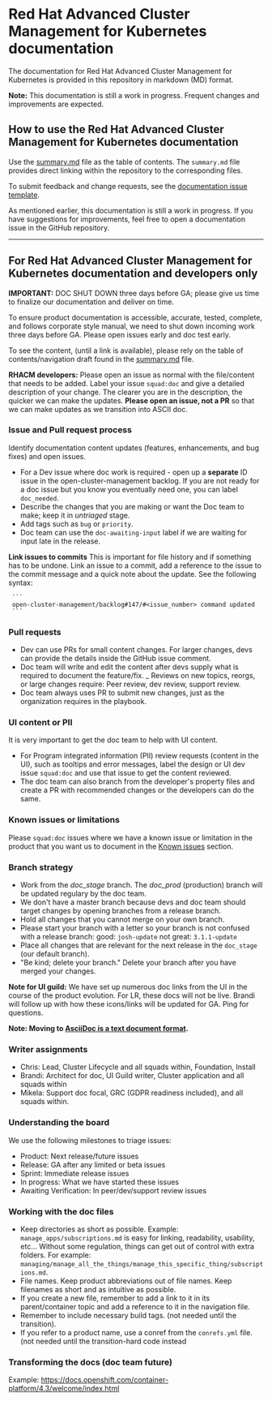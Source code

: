# Red Hat Advanced Cluster Management for Kubernetes documentation

The documentation for Red Hat Advanced Cluster Management for Kubernetes is provided in this repository in markdown (MD) format.

**Note:** This documentation is still a work in progress. Frequent changes and improvements are expected. 

## How to use the Red Hat Advanced Cluster Management for Kubernetes documentation

Use the [summary.md](https://github.com/open-cluster-management/rhacm-docs/blob/doc_stage/summary.md) file as the table of contents. The `summary.md` file provides direct linking within the repository to the corresponding files.

To submit feedback and change requests, see the [documentation issue template](https://github.com/open-cluster-management/rhacm-docs/issues/new/choose).

As mentioned earlier, this documentation is still a work in progress. If you have suggestions for improvements, feel free to open a documentation issue in the GitHub repository. 

______________________________________________________________________________________________________________________________

## For Red Hat Advanced Cluster Management for Kubernetes documentation and developers only

**IMPORTANT:** DOC SHUT DOWN three days before GA; please give us time to finalize our documentation and deliver on time.

To ensure product documentation is accessible, accurate, tested, complete, and follows corporate style manual, we need to shut down incoming work three days before GA. Please open issues early and doc test early.

To see the content, (until a link is available), please rely on the table of contents/navigation draft found in the [summary.md](https://github.com/open-cluster-management/rhacm-docs/blob/doc_stage/summary.md) file.

**RHACM developers:** Please open an issue as normal with the file/content that needs to be added. Label your issue `squad:doc` and give a detailed description of your change. The clearer you are in the description, the quicker we can make the updates. **Please open an issue, not a PR** so that we can make updates as we transition into ASCII doc.

### Issue and Pull request process

Identify documentation content updates (features, enhancements, and bug fixes) and open issues.

   - For a Dev issue where doc work is required - open up a **separate** ID issue in the open-cluster-management backlog. If you are not ready for a doc issue but you know you eventually need one, you can label `doc_needed`.
   - Describe the changes that you are making or want the Doc team to make; keep it in _untriaged_ stage.
   - Add tags such as `bug` or `priority`.
   - Doc team can use the `doc-awaiting-input` label if we are waiting for input late in the release.
   
**Link issues to commits** This is important for file history and if something has to be undone. Link an issue to a commit, add a reference to the issue to the commit message and a quick note about the update. See the following syntax:

     ```
     open-cluster-management/backlog#147/#<issue_number> command updated
     ```     
### Pull requests

   - Dev can use PRs for small content changes. For larger changes, devs can provide the details inside the GitHub issue comment.
   - Doc team will write and edit the content after devs supply what is required to document the feature/fix.
   _ Reviews on new topics, reorgs, or large changes require: Peer review, dev review, support review.
   - Doc team always uses PR to submit new changes, just as the organization requires in the playbook.
   
### UI content or PII

It is very important to get the doc team to help with UI content. 

 - For Program integrated information (PII) review requests (content in the UI), such as tooltips and error messages, label the design or UI dev issue `squad:doc` and use that issue to get the content reviewed.
 - The doc team can also branch from the developer's property files and create a PR with recommended changes or the developers can do the same.
 
### Known issues or limitations

Please `squad:doc` issues where we have a known issue or limitation in the product that you want us to document in the [Known issues](https://github.com/open-cluster-management/rhacm-docs/blob/doc_stage/about/known_issues.md) section.

### Branch strategy

- Work from the _doc_stage_ branch. The _doc_prod_ (production) branch will be updated regulary by the doc team.
- We don't have a master branch because devs and doc team should target changes by opening branches from a release branch.
- Hold all changes that you cannot merge on your own branch.
- Please start your branch with a letter so your branch is not confused with a release branch:
    good: `josh-update` not great: `3.1.1-update`
- Place all changes that are relevant for the next release in the `doc_stage` (our default branch).
- "Be kind; delete your branch." Delete your branch after you have merged your changes.

**Note for UI guild:** We have set up numerous doc links from the UI in the course of the product evolution. For LR, these docs will not be live. Brandi will follow up with how these icons/links will be updated for GA. Ping for questions.

**Note: Moving to [AsciiDoc is a text document format](http://asciidoc.org/).** 

### Writer assignments

- Chris: Lead, Cluster Lifecycle and all squads within, Foundation, Install
- Brandi: Architect for doc, UI Guild writer, Cluster application and all squads within
- Mikela: Support doc focal, GRC (GDPR readiness included), and all squads within.

### Understanding the board

We use the following milestones to triage issues:

 - Product: Next release/future issues
 - Release: GA after any limited or beta issues
 - Sprint: Immediate release issues
 - In progress: What we have started these issues
 - Awaiting Verification: In peer/dev/support review issues

### Working with the doc files 

- Keep directories as short as possible.
   Example: `manage_apps/subscriptions.md` is easy for linking, readability, usability, etc...
   Without some regulation, things can get out of control with extra folders. For example: `managing/manage_all_the_things/manage_this_specific_thing/subscriptions.md`.
- File names. Keep product abbreviations out of file names. Keep filenames as short and as intuitive as possible.  
- If you create a new file, remember to add a link to it in its parent/container topic and add a reference to it in the navigation file.
- Remember to include necessary build tags. (not needed until the transition).
- If you refer to a product name, use a conref from the `conrefs.yml` file. (not needed until the transition-hard code instead

### Transforming the docs (doc team future)

Example: https://docs.openshift.com/container-platform/4.3/welcome/index.html
